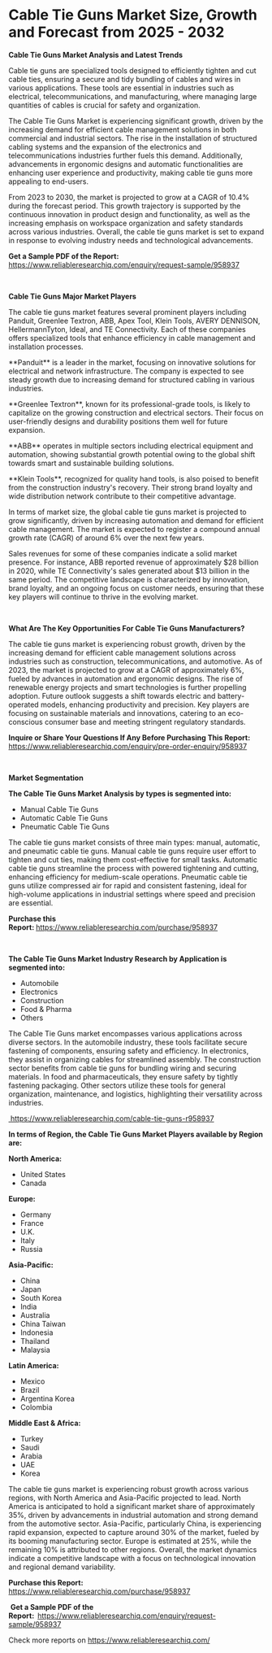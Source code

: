 <p><h1>Cable Tie Guns Market Size, Growth and Forecast from 2025 - 2032</h1></p><p><strong>Cable Tie Guns Market Analysis and Latest Trends</strong></p>
<p><p>Cable tie guns are specialized tools designed to efficiently tighten and cut cable ties, ensuring a secure and tidy bundling of cables and wires in various applications. These tools are essential in industries such as electrical, telecommunications, and manufacturing, where managing large quantities of cables is crucial for safety and organization. </p><p>The Cable Tie Guns Market is experiencing significant growth, driven by the increasing demand for efficient cable management solutions in both commercial and industrial sectors. The rise in the installation of structured cabling systems and the expansion of the electronics and telecommunications industries further fuels this demand. Additionally, advancements in ergonomic designs and automatic functionalities are enhancing user experience and productivity, making cable tie guns more appealing to end-users. </p><p>From 2023 to 2030, the market is projected to grow at a CAGR of 10.4% during the forecast period. This growth trajectory is supported by the continuous innovation in product design and functionality, as well as the increasing emphasis on workspace organization and safety standards across various industries. Overall, the cable tie guns market is set to expand in response to evolving industry needs and technological advancements.</p></p>
<p><strong>Get a Sample PDF of the Report:&nbsp;</strong> <a href="https://www.reliableresearchiq.com/enquiry/request-sample/958937?utm_campaign=2449&utm_medium=2&utm_source=Github&utm_content=ia&utm_term=10042025&utm_id=cable-tie-guns">https://www.reliableresearchiq.com/enquiry/request-sample/958937</a></p>
<p>&nbsp;</p>
<p><strong>Cable Tie Guns Major Market Players</strong></p>
<p><p>The cable tie guns market features several prominent players including Panduit, Greenlee Textron, ABB, Apex Tool, Klein Tools, AVERY DENNISON, HellermannTyton, Ideal, and TE Connectivity. Each of these companies offers specialized tools that enhance efficiency in cable management and installation processes.</p><p>**Panduit** is a leader in the market, focusing on innovative solutions for electrical and network infrastructure. The company is expected to see steady growth due to increasing demand for structured cabling in various industries. </p><p>**Greenlee Textron**, known for its professional-grade tools, is likely to capitalize on the growing construction and electrical sectors. Their focus on user-friendly designs and durability positions them well for future expansion. </p><p>**ABB** operates in multiple sectors including electrical equipment and automation, showing substantial growth potential owing to the global shift towards smart and sustainable building solutions.  </p><p>**Klein Tools**, recognized for quality hand tools, is also poised to benefit from the construction industry's recovery. Their strong brand loyalty and wide distribution network contribute to their competitive advantage.</p><p>In terms of market size, the global cable tie guns market is projected to grow significantly, driven by increasing automation and demand for efficient cable management. The market is expected to register a compound annual growth rate (CAGR) of around 6% over the next few years.</p><p>Sales revenues for some of these companies indicate a solid market presence. For instance, ABB reported revenue of approximately $28 billion in 2020, while TE Connectivity's sales generated about $13 billion in the same period. The competitive landscape is characterized by innovation, brand loyalty, and an ongoing focus on customer needs, ensuring that these key players will continue to thrive in the evolving market.</p></p>
<p>&nbsp;</p>
<p><strong>What Are The Key Opportunities For Cable Tie Guns Manufacturers?</strong></p>
<p><p>The cable tie guns market is experiencing robust growth, driven by the increasing demand for efficient cable management solutions across industries such as construction, telecommunications, and automotive. As of 2023, the market is projected to grow at a CAGR of approximately 6%, fueled by advances in automation and ergonomic designs. The rise of renewable energy projects and smart technologies is further propelling adoption. Future outlook suggests a shift towards electric and battery-operated models, enhancing productivity and precision. Key players are focusing on sustainable materials and innovations, catering to an eco-conscious consumer base and meeting stringent regulatory standards.</p></p>
<p><strong>Inquire or Share Your Questions If Any Before Purchasing This Report:</strong> <a href="https://www.reliableresearchiq.com/enquiry/pre-order-enquiry/958937?utm_campaign=2449&utm_medium=2&utm_source=Github&utm_content=ia&utm_term=10042025&utm_id=cable-tie-guns">https://www.reliableresearchiq.com/enquiry/pre-order-enquiry/958937</a></p>
<p>&nbsp;</p>
<p><strong>Market Segmentation</strong></p>
<p><strong>The Cable Tie Guns Market Analysis by types is segmented into:</strong></p>
<p><ul><li>Manual Cable Tie Guns</li><li>Automatic Cable Tie Guns</li><li>Pneumatic Cable Tie Guns</li></ul></p>
<p><p>The cable tie guns market consists of three main types: manual, automatic, and pneumatic cable tie guns. Manual cable tie guns require user effort to tighten and cut ties, making them cost-effective for small tasks. Automatic cable tie guns streamline the process with powered tightening and cutting, enhancing efficiency for medium-scale operations. Pneumatic cable tie guns utilize compressed air for rapid and consistent fastening, ideal for high-volume applications in industrial settings where speed and precision are essential.</p></p>
<p><strong>Purchase this Report:&nbsp;</strong><a href="https://www.reliableresearchiq.com/purchase/958937?utm_campaign=2449&utm_medium=2&utm_source=Github&utm_content=ia&utm_term=10042025&utm_id=cable-tie-guns">https://www.reliableresearchiq.com/purchase/958937</a></p>
<p>&nbsp;</p>
<p><strong>The Cable Tie Guns Market Industry Research by Application is segmented into:</strong></p>
<p><ul><li>Automobile</li><li>Electronics</li><li>Construction</li><li>Food & Pharma</li><li>Others</li></ul></p>
<p><p>The Cable Tie Guns market encompasses various applications across diverse sectors. In the automobile industry, these tools facilitate secure fastening of components, ensuring safety and efficiency. In electronics, they assist in organizing cables for streamlined assembly. The construction sector benefits from cable tie guns for bundling wiring and securing materials. In food and pharmaceuticals, they ensure safety by tightly fastening packaging. Other sectors utilize these tools for general organization, maintenance, and logistics, highlighting their versatility across industries.</p></p>
<p><a href="https://www.reliableresearchiq.com/cable-tie-guns-r958937?utm_campaign=2449&utm_medium=2&utm_source=Github&utm_content=ia&utm_term=10042025&utm_id=cable-tie-guns">&nbsp;https://www.reliableresearchiq.com/cable-tie-guns-r958937</a></p>
<p><strong>In terms of Region, the Cable Tie Guns Market Players available by Region are:</strong></p>
<p>
    <p> <strong> North America: </strong>
        <ul>
            <li>United States</li>
            <li>Canada</li>
        </ul>
        </p> 
    <p> <strong> Europe: </strong>
        <ul>
            <li>Germany</li>
            <li>France</li>
            <li>U.K.</li>
            <li>Italy</li>
            <li>Russia</li>
        </ul>
        </p> 
    <p> <strong> Asia-Pacific: </strong>
        <ul>
            <li>China</li>
            <li>Japan</li>
            <li>South Korea</li>
            <li>India</li>
            <li>Australia</li>
            <li>China Taiwan</li>
            <li>Indonesia</li>
            <li>Thailand</li>
            <li>Malaysia</li>
        </ul>
        </p> 
    <p> <strong> Latin America: </strong>
        <ul>
            <li>Mexico</li>
            <li>Brazil</li>
            <li>Argentina Korea</li>
            <li>Colombia</li>
        </ul>
        </p> 
    <p> <strong> Middle East & Africa: </strong>
        <ul>
            <li>Turkey</li>
            <li>Saudi</li>
            <li>Arabia</li>
            <li>UAE</li>
            <li>Korea</li>
        </ul>
    </p>
    </p>
<p><p>The cable tie guns market is experiencing robust growth across various regions, with North America and Asia-Pacific projected to lead. North America is anticipated to hold a significant market share of approximately 35%, driven by advancements in industrial automation and strong demand from the automotive sector. Asia-Pacific, particularly China, is experiencing rapid expansion, expected to capture around 30% of the market, fueled by its booming manufacturing sector. Europe is estimated at 25%, while the remaining 10% is attributed to other regions. Overall, the market dynamics indicate a competitive landscape with a focus on technological innovation and regional demand variability.</p></p>
<p><strong>Purchase this Report: </strong><a href="https://www.reliableresearchiq.com/purchase/958937?utm_campaign=2449&utm_medium=2&utm_source=Github&utm_content=ia&utm_term=10042025&utm_id=cable-tie-guns">https://www.reliableresearchiq.com/purchase/958937</a></p>
<p>&nbsp;<strong>Get a Sample PDF of the Report:&nbsp;&nbsp;</strong><a href="https://www.reliableresearchiq.com/enquiry/request-sample/958937?utm_campaign=2449&utm_medium=2&utm_source=Github&utm_content=ia&utm_term=10042025&utm_id=cable-tie-guns">https://www.reliableresearchiq.com/enquiry/request-sample/958937</a></p>
<p><strong></strong></p>
<p>Check more reports on <a href="https://www.reliableresearchiq.com/?utm_campaign=2449&utm_medium=2&utm_source=Github&utm_content=ia&utm_term=10042025&utm_id=cable-tie-guns">https://www.reliableresearchiq.com/</a></p>